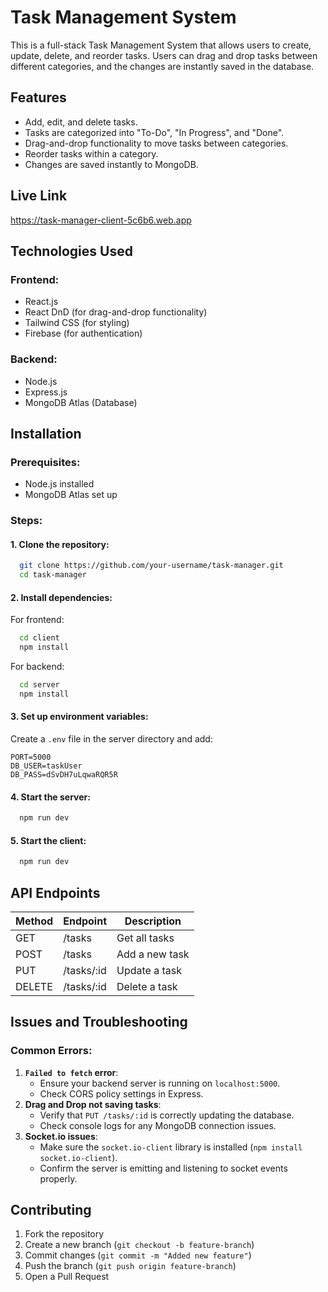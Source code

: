 # Task Management System

This is a full-stack Task Management System that allows users to create, update, delete, and reorder tasks. Users can drag and drop tasks between different categories, and the changes are instantly saved in the database.

## Features
- Add, edit, and delete tasks.
- Tasks are categorized into "To-Do", "In Progress", and "Done".
- Drag-and-drop functionality to move tasks between categories.
- Reorder tasks within a category.
- Changes are saved instantly to MongoDB.

## Live Link

https://task-manager-client-5c6b6.web.app

## Technologies Used
### Frontend:
- React.js
- React DnD (for drag-and-drop functionality)
- Tailwind CSS (for styling)
- Firebase (for authentication)


### Backend:
- Node.js
- Express.js
- MongoDB Atlas (Database)

## Installation
### Prerequisites:
- Node.js installed
- MongoDB Atlas set up

### Steps:
#### 1. Clone the repository:
```bash
  git clone https://github.com/your-username/task-manager.git
  cd task-manager
```

#### 2. Install dependencies:
For frontend:
```bash
  cd client
  npm install
```
For backend:
```bash
  cd server
  npm install
```

#### 3. Set up environment variables:
Create a `.env` file in the server directory and add:
```env
PORT=5000
DB_USER=taskUser
DB_PASS=dSvDH7uLqwaRQR5R
```

#### 4. Start the server:
```bash
  npm run dev
```

#### 5. Start the client:
```bash
  npm run dev
```

## API Endpoints
| Method | Endpoint        | Description |
|--------|---------------|-------------|
| GET    | /tasks        | Get all tasks |
| POST   | /tasks        | Add a new task |
| PUT    | /tasks/:id    | Update a task |
| DELETE | /tasks/:id    | Delete a task |

## Issues and Troubleshooting
### Common Errors:
1. **`Failed to fetch` error**:
   - Ensure your backend server is running on `localhost:5000`.
   - Check CORS policy settings in Express.
2. **Drag and Drop not saving tasks**:
   - Verify that `PUT /tasks/:id` is correctly updating the database.
   - Check console logs for any MongoDB connection issues.
3. **Socket.io issues**:
   - Make sure the `socket.io-client` library is installed (`npm install socket.io-client`).
   - Confirm the server is emitting and listening to socket events properly.

## Contributing
1. Fork the repository
2. Create a new branch (`git checkout -b feature-branch`)
3. Commit changes (`git commit -m "Added new feature"`)
4. Push the branch (`git push origin feature-branch`)
5. Open a Pull Request


